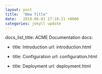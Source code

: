 ```yaml
---
layout: post
title:  "New Title"
date:   2018-06-01 17:10:11 +0800
categories: jekyll update
---
```



docs_list_title: ACME Documentation
docs:

- title: Introduction
  url: introduction.html

- title: Configuration
  url: configuration.html

- title: Deployment
  url: deployment.html
